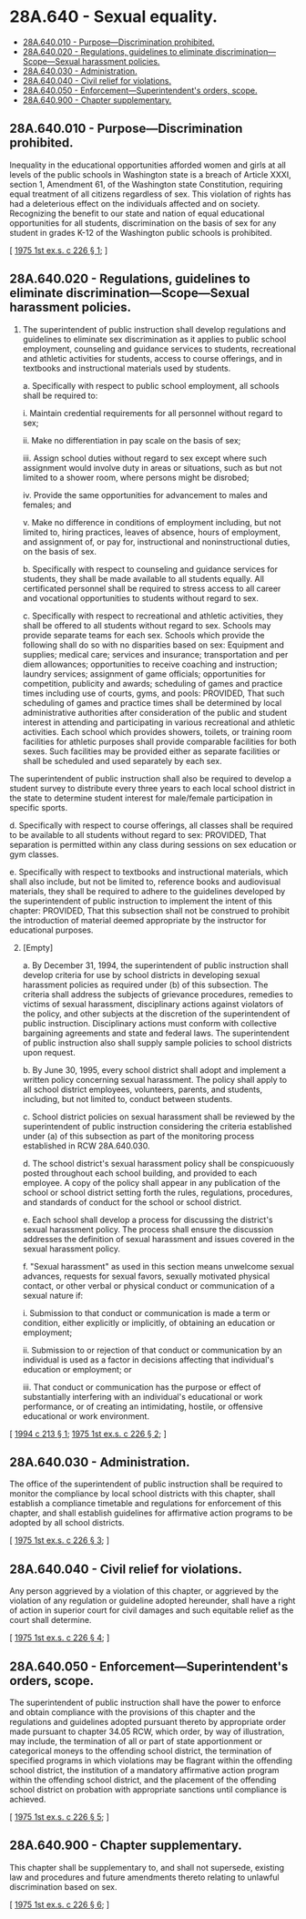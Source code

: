 # 28A.640 - Sexual equality.
* [28A.640.010 - Purpose—Discrimination prohibited.](#28a640010---purposediscrimination-prohibited)
* [28A.640.020 - Regulations, guidelines to eliminate discrimination—Scope—Sexual harassment policies.](#28a640020---regulations-guidelines-to-eliminate-discriminationscopesexual-harassment-policies)
* [28A.640.030 - Administration.](#28a640030---administration)
* [28A.640.040 - Civil relief for violations.](#28a640040---civil-relief-for-violations)
* [28A.640.050 - Enforcement—Superintendent's orders, scope.](#28a640050---enforcementsuperintendents-orders-scope)
* [28A.640.900 - Chapter supplementary.](#28a640900---chapter-supplementary)
## 28A.640.010 - Purpose—Discrimination prohibited.
Inequality in the educational opportunities afforded women and girls at all levels of the public schools in Washington state is a breach of Article XXXI, section 1, Amendment 61, of the Washington state Constitution, requiring equal treatment of all citizens regardless of sex. This violation of rights has had a deleterious effect on the individuals affected and on society. Recognizing the benefit to our state and nation of equal educational opportunities for all students, discrimination on the basis of sex for any student in grades K-12 of the Washington public schools is prohibited.

\[ [1975 1st ex.s. c 226 § 1](https://leg.wa.gov/CodeReviser/documents/sessionlaw/1975ex1c226.pdf?cite=1975%201st%20ex.s.%20c%20226%20§%201); \]

## 28A.640.020 - Regulations, guidelines to eliminate discrimination—Scope—Sexual harassment policies.
1. The superintendent of public instruction shall develop regulations and guidelines to eliminate sex discrimination as it applies to public school employment, counseling and guidance services to students, recreational and athletic activities for students, access to course offerings, and in textbooks and instructional materials used by students.

   a. Specifically with respect to public school employment, all schools shall be required to:

      i. Maintain credential requirements for all personnel without regard to sex;

      ii. Make no differentiation in pay scale on the basis of sex;

      iii. Assign school duties without regard to sex except where such assignment would involve duty in areas or situations, such as but not limited to a shower room, where persons might be disrobed;

      iv. Provide the same opportunities for advancement to males and females; and

      v. Make no difference in conditions of employment including, but not limited to, hiring practices, leaves of absence, hours of employment, and assignment of, or pay for, instructional and noninstructional duties, on the basis of sex.

   b. Specifically with respect to counseling and guidance services for students, they shall be made available to all students equally. All certificated personnel shall be required to stress access to all career and vocational opportunities to students without regard to sex.

   c. Specifically with respect to recreational and athletic activities, they shall be offered to all students without regard to sex. Schools may provide separate teams for each sex. Schools which provide the following shall do so with no disparities based on sex: Equipment and supplies; medical care; services and insurance; transportation and per diem allowances; opportunities to receive coaching and instruction; laundry services; assignment of game officials; opportunities for competition, publicity and awards; scheduling of games and practice times including use of courts, gyms, and pools: PROVIDED, That such scheduling of games and practice times shall be determined by local administrative authorities after consideration of the public and student interest in attending and participating in various recreational and athletic activities. Each school which provides showers, toilets, or training room facilities for athletic purposes shall provide comparable facilities for both sexes. Such facilities may be provided either as separate facilities or shall be scheduled and used separately by each sex.

The superintendent of public instruction shall also be required to develop a student survey to distribute every three years to each local school district in the state to determine student interest for male/female participation in specific sports.

   d. Specifically with respect to course offerings, all classes shall be required to be available to all students without regard to sex: PROVIDED, That separation is permitted within any class during sessions on sex education or gym classes.

   e. Specifically with respect to textbooks and instructional materials, which shall also include, but not be limited to, reference books and audiovisual materials, they shall be required to adhere to the guidelines developed by the superintendent of public instruction to implement the intent of this chapter: PROVIDED, That this subsection shall not be construed to prohibit the introduction of material deemed appropriate by the instructor for educational purposes.

2. [Empty]

   a. By December 31, 1994, the superintendent of public instruction shall develop criteria for use by school districts in developing sexual harassment policies as required under (b) of this subsection. The criteria shall address the subjects of grievance procedures, remedies to victims of sexual harassment, disciplinary actions against violators of the policy, and other subjects at the discretion of the superintendent of public instruction. Disciplinary actions must conform with collective bargaining agreements and state and federal laws. The superintendent of public instruction also shall supply sample policies to school districts upon request.

   b. By June 30, 1995, every school district shall adopt and implement a written policy concerning sexual harassment. The policy shall apply to all school district employees, volunteers, parents, and students, including, but not limited to, conduct between students.

   c. School district policies on sexual harassment shall be reviewed by the superintendent of public instruction considering the criteria established under (a) of this subsection as part of the monitoring process established in RCW 28A.640.030.

   d. The school district's sexual harassment policy shall be conspicuously posted throughout each school building, and provided to each employee. A copy of the policy shall appear in any publication of the school or school district setting forth the rules, regulations, procedures, and standards of conduct for the school or school district.

   e. Each school shall develop a process for discussing the district's sexual harassment policy. The process shall ensure the discussion addresses the definition of sexual harassment and issues covered in the sexual harassment policy.

   f. "Sexual harassment" as used in this section means unwelcome sexual advances, requests for sexual favors, sexually motivated physical contact, or other verbal or physical conduct or communication of a sexual nature if:

      i. Submission to that conduct or communication is made a term or condition, either explicitly or implicitly, of obtaining an education or employment;

      ii. Submission to or rejection of that conduct or communication by an individual is used as a factor in decisions affecting that individual's education or employment; or

      iii. That conduct or communication has the purpose or effect of substantially interfering with an individual's educational or work performance, or of creating an intimidating, hostile, or offensive educational or work environment.

\[ [1994 c 213 § 1](https://lawfilesext.leg.wa.gov/biennium/1993-94/Pdf/Bills/Session%20Laws/House/2153-S.SL.pdf?cite=1994%20c%20213%20§%201); [1975 1st ex.s. c 226 § 2](https://leg.wa.gov/CodeReviser/documents/sessionlaw/1975ex1c226.pdf?cite=1975%201st%20ex.s.%20c%20226%20§%202); \]

## 28A.640.030 - Administration.
The office of the superintendent of public instruction shall be required to monitor the compliance by local school districts with this chapter, shall establish a compliance timetable and regulations for enforcement of this chapter, and shall establish guidelines for affirmative action programs to be adopted by all school districts.

\[ [1975 1st ex.s. c 226 § 3](https://leg.wa.gov/CodeReviser/documents/sessionlaw/1975ex1c226.pdf?cite=1975%201st%20ex.s.%20c%20226%20§%203); \]

## 28A.640.040 - Civil relief for violations.
Any person aggrieved by a violation of this chapter, or aggrieved by the violation of any regulation or guideline adopted hereunder, shall have a right of action in superior court for civil damages and such equitable relief as the court shall determine.

\[ [1975 1st ex.s. c 226 § 4](https://leg.wa.gov/CodeReviser/documents/sessionlaw/1975ex1c226.pdf?cite=1975%201st%20ex.s.%20c%20226%20§%204); \]

## 28A.640.050 - Enforcement—Superintendent's orders, scope.
The superintendent of public instruction shall have the power to enforce and obtain compliance with the provisions of this chapter and the regulations and guidelines adopted pursuant thereto by appropriate order made pursuant to chapter 34.05 RCW, which order, by way of illustration, may include, the termination of all or part of state apportionment or categorical moneys to the offending school district, the termination of specified programs in which violations may be flagrant within the offending school district, the institution of a mandatory affirmative action program within the offending school district, and the placement of the offending school district on probation with appropriate sanctions until compliance is achieved.

\[ [1975 1st ex.s. c 226 § 5](https://leg.wa.gov/CodeReviser/documents/sessionlaw/1975ex1c226.pdf?cite=1975%201st%20ex.s.%20c%20226%20§%205); \]

## 28A.640.900 - Chapter supplementary.
This chapter shall be supplementary to, and shall not supersede, existing law and procedures and future amendments thereto relating to unlawful discrimination based on sex.

\[ [1975 1st ex.s. c 226 § 6](https://leg.wa.gov/CodeReviser/documents/sessionlaw/1975ex1c226.pdf?cite=1975%201st%20ex.s.%20c%20226%20§%206); \]

